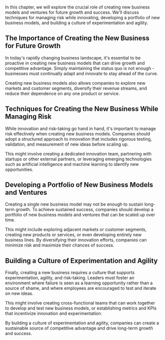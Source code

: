 
In this chapter, we will explore the crucial role of creating new business models and ventures for future growth and success. We'll discuss techniques for managing risk while innovating, developing a portfolio of new business models, and building a culture of experimentation and agility.

The Importance of Creating the New Business for Future Growth
-------------------------------------------------------------

In today's rapidly changing business landscape, it's essential to be proactive in creating new business models that can drive growth and competitive advantage. Simply maintaining the status quo is not enough - businesses must continually adapt and innovate to stay ahead of the curve.

Creating new business models also allows companies to explore new markets and customer segments, diversify their revenue streams, and reduce their dependence on any one product or service.

Techniques for Creating the New Business While Managing Risk
------------------------------------------------------------

While innovation and risk-taking go hand in hand, it's important to manage risk effectively when creating new business models. Companies should adopt a structured approach to innovation that includes rigorous testing, validation, and measurement of new ideas before scaling up.

This might involve creating a dedicated innovation team, partnering with startups or other external partners, or leveraging emerging technologies such as artificial intelligence and machine learning to identify new opportunities.

Developing a Portfolio of New Business Models and Ventures
----------------------------------------------------------

Creating a single new business model may not be enough to sustain long-term growth. To achieve sustained success, companies should develop a portfolio of new business models and ventures that can be scaled up over time.

This might include exploring adjacent markets or customer segments, creating new products or services, or even developing entirely new business lines. By diversifying their innovation efforts, companies can minimize risk and maximize their chances of success.

Building a Culture of Experimentation and Agility
-------------------------------------------------

Finally, creating a new business requires a culture that supports experimentation, agility, and risk-taking. Leaders must foster an environment where failure is seen as a learning opportunity rather than a source of shame, and where employees are encouraged to test and iterate on new ideas.

This might involve creating cross-functional teams that can work together to develop and test new business models, or establishing metrics and KPIs that incentivize innovation and experimentation.

By building a culture of experimentation and agility, companies can create a sustainable source of competitive advantage and drive long-term growth and success.
